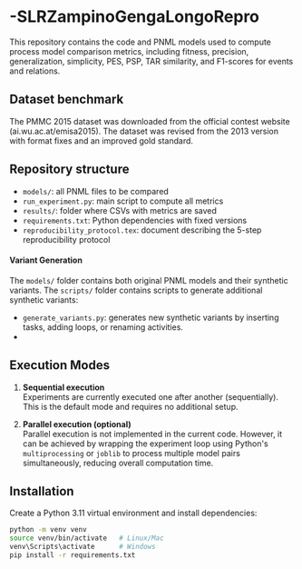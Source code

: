 # -SLRZampinoGengaLongoRepro
This repository contains the code and PNML models used to compute process model comparison metrics, including fitness, precision, generalization, simplicity, PES, PSP, TAR similarity, and F1-scores for events and relations.

## Dataset benchmark
The PMMC 2015 dataset was downloaded from the official contest website (ai.wu.ac.at/emisa2015).
The dataset was revised from the 2013 version with format fixes and an improved gold standard.

## Repository structure
- `models/`: all PNML files to be compared
- `run_experiment.py`: main script to compute all metrics
- `results/`: folder where CSVs with metrics are saved
- `requirements.txt`: Python dependencies with fixed versions
- `reproducibility_protocol.tex`: document describing the 5-step reproducibility protocol
  
#### Variant Generation
The `models/` folder contains both original PNML models and their synthetic variants.
The `scripts/` folder contains scripts to generate additional synthetic variants:
- `generate_variants.py`: generates new synthetic variants by inserting tasks, adding loops, or renaming activities.
- 
## Execution Modes

1. **Sequential execution**  
Experiments are currently executed one after another (sequentially). This is the default mode and requires no additional setup.

2. **Parallel execution (optional)**  
Parallel execution is not implemented in the current code. However, it can be achieved by wrapping the experiment loop using Python's `multiprocessing` or `joblib` to process multiple model pairs simultaneously, reducing overall computation time.


## Installation
Create a Python 3.11 virtual environment and install dependencies:

```bash
python -m venv venv
source venv/bin/activate   # Linux/Mac
venv\Scripts\activate      # Windows
pip install -r requirements.txt

